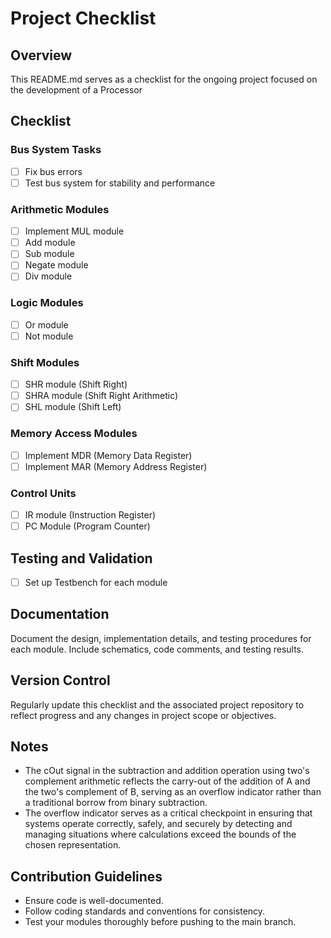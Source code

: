 # Project Checklist

## Overview
This README.md serves as a checklist for the ongoing project focused on the development of a Processor

## Checklist

### Bus System Tasks
- [ ] Fix bus errors
- [ ] Test bus system for stability and performance

### Arithmetic Modules
- [ ] Implement MUL module
- [ ] Add module
- [ ] Sub module
- [ ] Negate module
- [ ] Div module

### Logic Modules
- [ ] Or module
- [ ] Not module

### Shift Modules
- [ ] SHR module (Shift Right)
- [ ] SHRA module (Shift Right Arithmetic)
- [ ] SHL module (Shift Left)

### Memory Access Modules
- [ ] Implement MDR (Memory Data Register)
- [ ] Implement MAR (Memory Address Register)

### Control Units
- [ ] IR module (Instruction Register)
- [ ] PC Module (Program Counter)

## Testing and Validation
- [ ] Set up Testbench for each module

## Documentation
Document the design, implementation details, and testing procedures for each module. Include schematics, code comments, and testing results.

## Version Control
Regularly update this checklist and the associated project repository to reflect progress and any changes in project scope or objectives.

## Notes
- The cOut signal in the subtraction and addition operation using two's complement arithmetic reflects the carry-out of the addition of A and the two's complement of B, serving as an overflow indicator rather than a traditional borrow from binary subtraction.
- The overflow indicator serves as a critical checkpoint in ensuring that systems operate correctly, safely, and securely by detecting and managing situations where calculations exceed the bounds of the chosen representation.

## Contribution Guidelines
- Ensure code is well-documented.
- Follow coding standards and conventions for consistency.
- Test your modules thoroughly before pushing to the main branch.

